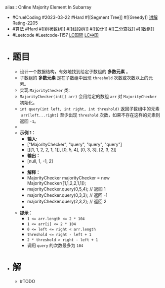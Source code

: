 alias:: Online Majority Element In Subarray

- #CruelCoding #2023-03-22 #Hard #[[Segment Tree]] #[[Greedy]] [讲解](https://youtu.be/xghx0yK8ew4) Rating-2205
- #算法 #Hard #[[树状数组]] #[[线段树]] #[[设计]] #[[二分查找]] #[[数组]]
- #Leetcode #Leetcode-1157 [LC国际](https://leetcode.com/problems/online-majority-element-in-subarray/) [LC中国](https://leetcode.cn/problems/online-majority-element-in-subarray/)
- # 题目
	- 设计一个数据结构，有效地找到给定子数组的 **多数元素** 。
	- 子数组的 **多数元素** 是在子数组中出现 `threshold` 次数或次数以上的元素。
	- 实现 `MajorityChecker` 类:
	- `MajorityChecker(int[] arr)` 会用给定的数组 `arr` 对 `MajorityChecker` 初始化。
	- `int query(int left, int right, int threshold)` 返回子数组中的元素  `arr[left...right]` 至少出现 `threshold` 次数，如果不存在这样的元素则返回 `-1`。
	-
	- **示例 1：**
		- **输入:**
		- ["MajorityChecker", "query", "query", "query"]
		- [[[1, 1, 2, 2, 1, 1]], [0, 5, 4], [0, 3, 3], [2, 3, 2]]
		- **输出：**
		- [null, 1, -1, 2]
		-
		- **解释：**
		- MajorityChecker majorityChecker = new MajorityChecker([1,1,2,2,1,1]);
		- majorityChecker.query(0,5,4); // 返回 1
		- majorityChecker.query(0,3,3); // 返回 -1
		- majorityChecker.query(2,3,2); // 返回 2
		-
	- **提示：**
		- `1 <= arr.length <= 2 * 104`
		- `1 <= arr[i] <= 2 * 104`
		- `0 <= left <= right < arr.length`
		- `threshold <= right - left + 1`
		- `2 * threshold > right - left + 1`
		- 调用 `query` 的次数最多为 `104`
- # 解
	- #TODO